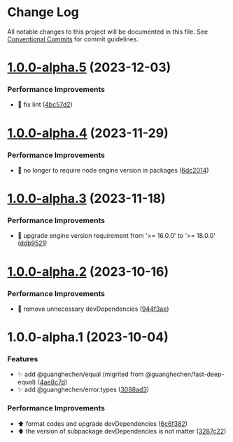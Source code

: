# Change Log

All notable changes to this project will be documented in this file. See
[Conventional Commits](https://conventionalcommits.org) for commit guidelines.

# [1.0.0-alpha.5](https://github.com/guanghechen/sora/compare/@guanghechen/equal@1.0.0-alpha.4...@guanghechen/equal@1.0.0-alpha.5) (2023-12-03)

### Performance Improvements

- 🔧 fix lint
  ([4bc57d2](https://github.com/guanghechen/sora/commit/4bc57d2deabf2a4f144c7af46d45582387825ecb))

# [1.0.0-alpha.4](https://github.com/guanghechen/sora/compare/@guanghechen/equal@1.0.0-alpha.3...@guanghechen/equal@1.0.0-alpha.4) (2023-11-29)

### Performance Improvements

- 🔧 no longer to require node engine version in packages
  ([6dc2014](https://github.com/guanghechen/sora/commit/6dc2014122dd44bcadc893e2ee98697265e7d61e))

# [1.0.0-alpha.3](https://github.com/guanghechen/sora/compare/@guanghechen/equal@1.0.0-alpha.2...@guanghechen/equal@1.0.0-alpha.3) (2023-11-18)

### Performance Improvements

- 🔧 upgrade engine version requirement from '>= 16.0.0' to '>= 18.0.0'
  ([ddb9521](https://github.com/guanghechen/sora/commit/ddb9521b529b2ca838554794339b9e27ac80b8aa))

# [1.0.0-alpha.2](https://github.com/guanghechen/sora/compare/@guanghechen/equal@1.0.0-alpha.1...@guanghechen/equal@1.0.0-alpha.2) (2023-10-16)

### Performance Improvements

- 🔧 remove unnecessary devDependencies
  ([944f3ae](https://github.com/guanghechen/sora/commit/944f3aee64e68ce52ca30237c7d0240a82c9c58f))

# 1.0.0-alpha.1 (2023-10-04)

### Features

- ✨ add @guanghechen/equal (migrited from @guanghechen/fast-deep-equal)
  ([4ae8c7d](https://github.com/guanghechen/sora/commit/4ae8c7de7f7bc94ef4d0ad352950e54d03dfd321))
- ✨ add @guanghechen/error.types
  ([3088ad3](https://github.com/guanghechen/sora/commit/3088ad314ff7ebe4a5bf4bfa51d8303cad40df89))

### Performance Improvements

- ⬆️ format codes and upgrade devDependencies
  ([6c6f382](https://github.com/guanghechen/sora/commit/6c6f382a0ac20e4c331778cc259f197d292f0eb3))
- ⬆️ the version of subpackage devDependencies is not matter
  ([3287c22](https://github.com/guanghechen/sora/commit/3287c22fb150af6620c1c9f6f4b186498aea815b))
